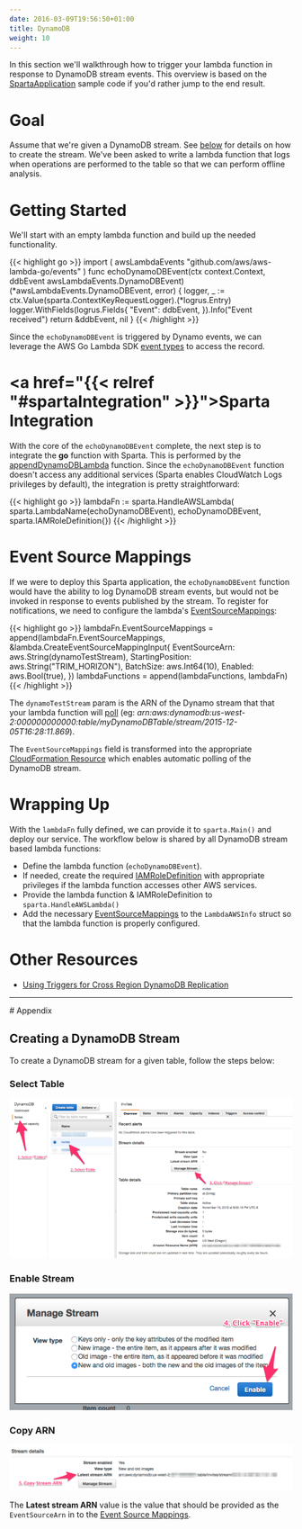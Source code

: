 ```yaml
---
date: 2016-03-09T19:56:50+01:00
title: DynamoDB
weight: 10
---
```


In this section we'll walkthrough how to trigger your lambda function in response to DynamoDB stream events.  This overview is based on the [SpartaApplication](https://github.com/mweagle/SpartaApplication) sample code if you'd rather jump to the end result.

# Goal

Assume that we're given a DynamoDB stream.  See [below](http://localhost:1313/docs/eventsources/dynamodb/#creatingDynamoDBStream:d680e8a854a7cbad6d490c445cba2eba) for details on how to create the stream.  We've been asked to write a lambda function that logs when operations are performed to the table so that we can perform offline analysis.

# Getting Started

We'll start with an empty lambda function and build up the needed functionality.

{{< highlight go >}}
import (
	awsLambdaEvents "github.com/aws/aws-lambda-go/events"
)
func echoDynamoDBEvent(ctx context.Context, ddbEvent awsLambdaEvents.DynamoDBEvent) (*awsLambdaEvents.DynamoDBEvent, error) {
	logger, _ := ctx.Value(sparta.ContextKeyRequestLogger).(*logrus.Entry)
	logger.WithFields(logrus.Fields{
		"Event": ddbEvent,
	}).Info("Event received")
	return &ddbEvent, nil
}
{{< /highlight >}}

Since the `echoDynamoDBEvent` is triggered by Dynamo events, we can leverage the AWS Go Lambda SDK [event types](https://godoc.org/github.com/aws/aws-lambda-go/events)
to access the record.

# <a href="{{< relref "#spartaIntegration" >}}">Sparta Integration</a>

With the core of the `echoDynamoDBEvent` complete, the next step is to integrate the **go** function with Sparta.  This is performed by the [appendDynamoDBLambda](https://github.com/mweagle/SpartaApplication/blob/master/application.go#L114) function.  Since the `echoDynamoDBEvent` function doesn't access any additional services (Sparta enables CloudWatch Logs privileges by default), the integration is pretty straightforward:

{{< highlight go >}}
lambdaFn := sparta.HandleAWSLambda(
  sparta.LambdaName(echoDynamoDBEvent),
  echoDynamoDBEvent,
  sparta.IAMRoleDefinition{})
{{< /highlight >}}

# Event Source Mappings

If we were to deploy this Sparta application, the `echoDynamoDBEvent` function would have the ability to log DynamoDB stream events, but would not be invoked in response to events published by the stream.  To register for notifications, we need to configure the lambda's [EventSourceMappings](http://docs.aws.amazon.com/lambda/latest/dg/intro-core-components.html#intro-core-components-event-sources):

{{< highlight go >}}
  lambdaFn.EventSourceMappings = append(lambdaFn.EventSourceMappings,
    &lambda.CreateEventSourceMappingInput{
      EventSourceArn:   aws.String(dynamoTestStream),
      StartingPosition: aws.String("TRIM_HORIZON"),
      BatchSize:        aws.Int64(10),
      Enabled:          aws.Bool(true),
  })
lambdaFunctions = append(lambdaFunctions, lambdaFn)
{{< /highlight >}}

The `dynamoTestStream` param is the ARN of the Dynamo stream that that your lambda function will [poll](http://docs.aws.amazon.com/lambda/latest/dg/intro-invocation-modes.html) (eg: _arn:aws:dynamodb:us-west-2:000000000000:table/myDynamoDBTable/stream/2015-12-05T16:28:11.869_).

The `EventSourceMappings` field is transformed into the appropriate [CloudFormation Resource](http://docs.aws.amazon.com/AWSCloudFormation/latest/UserGuide/aws-resource-lambda-eventsourcemapping.html) which enables automatic polling of the DynamoDB stream.

# Wrapping Up

With the `lambdaFn` fully defined, we can provide it to `sparta.Main()` and deploy our service.  The workflow below is shared by all DynamoDB stream based lambda functions:

  * Define the lambda function (`echoDynamoDBEvent`).
  * If needed, create the required [IAMRoleDefinition](https://godoc.org/github.com/mweagle/Sparta*IAMRoleDefinition) with appropriate privileges if the lambda function accesses other AWS services.
  * Provide the lambda function & IAMRoleDefinition to `sparta.HandleAWSLambda()`
  * Add the necessary [EventSourceMappings](https://godoc.org/github.com/aws/aws-sdk-go/service/lambda#CreateEventSourceMappingInput) to the `LambdaAWSInfo` struct so that the lambda function is properly configured.

# Other Resources

  * [Using Triggers for Cross Region DynamoDB Replication](https://aws.amazon.com/blogs/aws/dynamodb-update-triggers-streams-lambda-cross-region-replication-app/)

<hr />
# Appendix

## Creating a DynamoDB Stream

To create a DynamoDB stream for a given table, follow the steps below:

### Select Table

![Select Table](/images/eventsources/dynamodb/DynamoDB_ManageStream.png)

### Enable Stream

![Enable Stream](/images/eventsources/dynamodb/DynamoDB_Enable.png)

### Copy ARN
![Copy ARN](/images/eventsources/dynamodb/DynamoDB_StreamARN.png)

The **Latest stream ARN** value is the value that should be provided as the `EventSourceArn` in to the [Event Source Mappings](http://localhost:1313/docs/eventsources/dynamodb/#eventSourceMapping:d680e8a854a7cbad6d490c445cba2eba).
